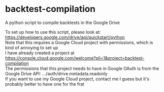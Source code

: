# backtest-compilation  
A python script to compile backtests in the Google Drive  

To set up how to use this script, please look at:  
https://developers.google.com/drive/api/quickstart/python  
Note that this requires a Google Cloud project with permissions, which is kind of annoying to set up  
I have already created a project at https://console.cloud.google.com/welcome?pli=1&project=backtest-compilation  
The permissions that this project needs to have in Google OAuth is from the Google Drive API: 	.../auth/drive.metadata.readonly  
If you want to use my Google Cloud project, contact me I guess but it's probably better to have one for the frat  
